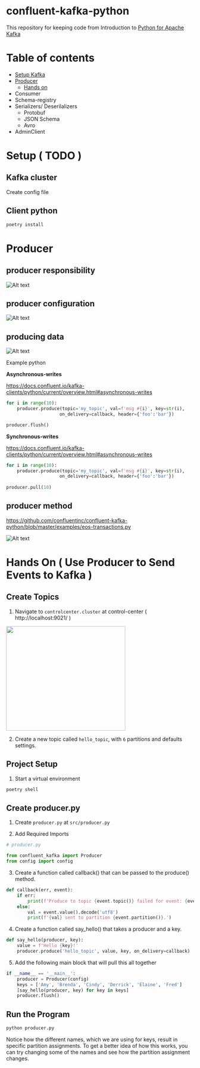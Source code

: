# confluent-kafka-python

This repository for keeping code from Introduction to [Python for Apache Kafka](https://developer.confluent.io/learn-kafka/kafka-python/intro)

# Table of contents

- [Setup Kafka](#setup-kafka)
- [Producer](#producer)
    - [Hands on](#hands-on--use-producer-to-send-events-to-kafka-)
- Consumer
- Schema-registry
- Serializers/ Deserilalizers
    - Protobuf
    - JSON Schema
    - Avro
- AdminClient

# Setup ( TODO )

## Kafka cluster
Create config file

## Client python

```bash
poetry install
```

# Producer
## producer responsibility

![Alt text](images/producer.JPG)

## producer configuration

![Alt text](images/producer-configuration.JPG)

## producing data

![Alt text](images/producing-data.JPG)

Example python

**Asynchronous-writes**

https://docs.confluent.io/kafka-clients/python/current/overview.html#asynchronous-writes

```python
for i in range(10):
    producer.produce(topic='my_topic', val=f'msg #{i}', key=str(i),
                    on_delivery=callback, header={'foo':'bar'})

producer.flush()
```

**Synchronous-writes**

https://docs.confluent.io/kafka-clients/python/current/overview.html#asynchronous-writes

```python
for i in range(10):
    producer.produce(topic='my_topic', val=f'msg #{i}', key=str(i),
                    on_delivery=callback, header={'foo':'bar'})
                    
producer.pull(10)
```

## producer method
https://github.com/confluentinc/confluent-kafka-python/blob/master/examples/eos-transactions.py

![Alt text](images/producing-method.JPG)

# Hands On ( Use Producer to Send Events to Kafka )

## Create Topics

1. Navigate to `controlcenter.cluster` at control-center ( http://localhost:9021/ )

<img src="images/producer-handson.JPG"  width="320" height="280">

2. Create a new topic called `hello_topic`, with `6` partitions and defaults settings.

## Project Setup

1. Start a virtual environment
```bash
poetry shell
```

## Create producer.py

1. Create `producer.py` at `src/producer.py`

2. Add Required Imports

```python
# producer.py

from confluent_kafka import Producer
from config import config
```

3. Create a function called callback() that can be passed to the produce() method.

```python
def callback(err, event):
    if err:
        print(f'Produce to topic {event.topic()} failed for event: {event.key()}')
    else:
        val = event.value().decode('utf8')
        print(f'{val} sent to partition {event.partition()}.')
```

4. Create a function called say_hello() that takes a producer and a key.
```python
def say_hello(producer, key):
    value = f'Hello {key}!'
    producer.produce('hello_topic', value, key, on_delivery=callback)
```

5. Add the following main block that will pull this all together
```python
if __name__ == '__main__':
    producer = Producer(config)
    keys = ['Amy', 'Brenda', 'Cindy', 'Derrick', 'Elaine', 'Fred']
    [say_hello(producer, key) for key in keys]
    producer.flush()
```

## Run the Program
```bash
python producer.py
```

Notice how the different names, which we are using for keys, result in specific partition assignments. To get a better idea of how this works, you can try changing some of the names and see how the partition assignment changes.